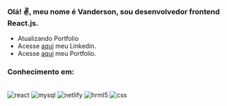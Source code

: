 ### Olá! ✌️, meu nome é Vanderson, sou desenvolvedor frontend React.js.
- Atualizando Portfolio
- Acesse [aqui](https://www.linkedin.com/in/vanderson-tavares-da-silva-77832b222/) meu Linkedin.
- Acesse [aqui](https://vandersontavares.netlify.app/) meu Portfolio.

<!--[![Blog](https://img.shields.io/badge/LinkedIn-0077B5?style=for-the-badge&logo=linkedin&logoColor=white)](https://www.linkedin.com/in/vanderson-tavares-da-silva-77832b222/) -->

<!-- ![Vanderson's GitHub stats](https://github-readme-stats.vercel.app/api?username=VandersonTavares&theme=blue-green) -->


### Conhecimento em:
<div style="display: inline_block"><br/>
    <img alt="react" src="https://img.shields.io/badge/React-20232A?style=for-the-badge&logo=react&logoColor=61DAFB"/>
    <img alt="mysql" src="https://img.shields.io/badge/MySQL-00000F?style=for-the-badge&logo=mysql&logoColor=white"/>
    <img alt="netlify" src="https://img.shields.io/badge/Netlify-00C7B7?style=for-the-badge&logo=netlify&logoColor=white"/>
    <img alt="hrml5" src="https://img.shields.io/badge/HTML5-E34F26?style=for-the-badge&logo=html5&logoColor=white"/>
    <img alt="css" src="https://img.shields.io/badge/CSS-239120?&style=for-the-badge&logo=css3&logoColor=white"/>
</div>
